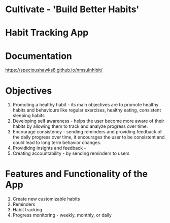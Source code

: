 # Cultivate - 'Build Better Habits'
# Habit Tracking App

 # Documentation
  https://specioushawks8.github.io/nmsuInhibit/

 # Objectives
1.  Promoting a healthy habit - its main objectives are to promote healthy habits and behaviours like regular exercises, healthy eating, consistent sleeping habits
2.  Developing self awareness - helps the user become more aware of their habits by allowing them to track and analyze progress over time.
3. Encourage consistency - sending reminders and providing feedback of the daily progress over time, it encourages the user to be consistent and could lead to long term behavior changes.
4. Provididng insights and feedback -
5. Creating accountability - by sending reminders to users 

# Features and Functionality of the App
1. Create new customizable habits
2. Reminders
3. Habit tracking
4. Progress monitoring - weekly, monthly, or daily
